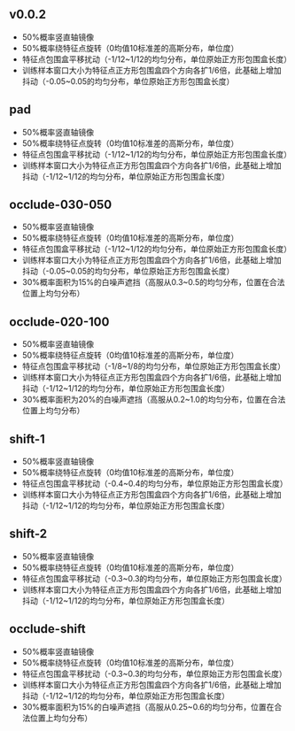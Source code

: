 ## v0.0.2

- 50%概率竖直轴镜像
- 50%概率绕特征点旋转（0均值10标准差的高斯分布，单位度）
- 特征点包围盒平移扰动（-1/12~1/12的均匀分布，单位原始正方形包围盒长度）
- 训练样本窗口大小为特征点正方形包围盒四个方向各扩1/6倍，此基础上增加抖动（-0.05~0.05的均匀分布，单位原始正方形包围盒长度）

## pad

- 50%概率竖直轴镜像
- 50%概率绕特征点旋转（0均值10标准差的高斯分布，单位度）
- 特征点包围盒平移扰动（-1/12~1/12的均匀分布，单位原始正方形包围盒长度）
- 训练样本窗口大小为特征点正方形包围盒四个方向各扩1/6倍，此基础上增加抖动（-1/12~1/12的均匀分布，单位原始正方形包围盒长度）

## occlude-030-050

- 50%概率竖直轴镜像
- 50%概率绕特征点旋转（0均值10标准差的高斯分布，单位度）
- 特征点包围盒平移扰动（-1/12~1/12的均匀分布，单位原始正方形包围盒长度）
- 训练样本窗口大小为特征点正方形包围盒四个方向各扩1/6倍，此基础上增加抖动（-0.05~0.05的均匀分布，单位原始正方形包围盒长度）
- 30%概率面积为15%的白噪声遮挡（高服从0.3~0.5的均匀分布，位置在合法位置上均匀分布）

## occlude-020-100

- 50%概率竖直轴镜像
- 50%概率绕特征点旋转（0均值10标准差的高斯分布，单位度）
- 特征点包围盒平移扰动（-1/8~1/8的均匀分布，单位原始正方形包围盒长度）
- 训练样本窗口大小为特征点正方形包围盒四个方向各扩1/6倍，此基础上增加抖动（-1/12~1/12的均匀分布，单位原始正方形包围盒长度）
- 30%概率面积为20%的白噪声遮挡（高服从0.2~1.0的均匀分布，位置在合法位置上均匀分布）

## shift-1

- 50%概率竖直轴镜像
- 50%概率绕特征点旋转（0均值10标准差的高斯分布，单位度）
- 特征点包围盒平移扰动（-0.4~0.4的均匀分布，单位原始正方形包围盒长度）
- 训练样本窗口大小为特征点正方形包围盒四个方向各扩1/6倍，此基础上增加抖动（-1/12~1/12的均匀分布，单位原始正方形包围盒长度）

## shift-2

- 50%概率竖直轴镜像
- 50%概率绕特征点旋转（0均值10标准差的高斯分布，单位度）
- 特征点包围盒平移扰动（-0.3~0.3的均匀分布，单位原始正方形包围盒长度）
- 训练样本窗口大小为特征点正方形包围盒四个方向各扩1/6倍，此基础上增加抖动（-1/12~1/12的均匀分布，单位原始正方形包围盒长度）

## occlude-shift

- 50%概率竖直轴镜像
- 50%概率绕特征点旋转（0均值10标准差的高斯分布，单位度）
- 特征点包围盒平移扰动（-0.3~0.3的均匀分布，单位原始正方形包围盒长度）
- 训练样本窗口大小为特征点正方形包围盒四个方向各扩1/6倍，此基础上增加抖动（-1/12~1/12的均匀分布，单位原始正方形包围盒长度）
- 30%概率面积为15%的白噪声遮挡（高服从0.25~0.6的均匀分布，位置在合法位置上均匀分布）
